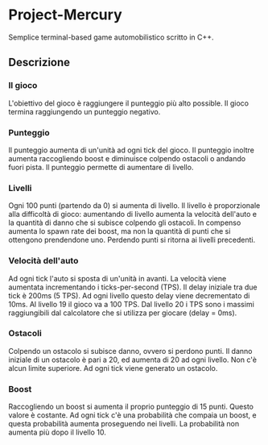 # Project-Mercury
Semplice terminal-based game automobilistico scritto in C++.

## Descrizione

### Il gioco
L'obiettivo del gioco è raggiungere il punteggio più alto possible.
Il gioco termina raggiungendo un punteggio negativo.

### Punteggio
Il punteggio aumenta di un'unità ad ogni tick del gioco.
Il punteggio inoltre aumenta raccogliendo boost e diminuisce colpendo ostacoli o andando fuori pista.
Il punteggio permette di aumentare di livello.

### Livelli
Ogni 100 punti (partendo da 0) si aumenta di livello.
Il livello è proporzionale alla difficoltà di gioco: aumentando di livello aumenta la velocità dell'auto e la quantità di danno che si subisce colpendo gli ostacoli. 
In compenso aumenta lo spawn rate dei boost, ma non la quantità di punti che si ottengono prendendone uno.
Perdendo punti si ritorna ai livelli precedenti.

### Velocità dell'auto
Ad ogni tick l'auto si sposta di un'unità in avanti.
La velocità viene aumentata incrementando i ticks-per-second (TPS). 
Il delay iniziale tra due tick è 200ms (5 TPS).
Ad ogni livello questo delay viene decrementato di 10ms. Al livello 19 il gioco va a 100 TPS.
Dal livello 20 i TPS sono i massimi raggiungibili dal calcolatore che si utilizza per giocare (delay = 0ms).

### Ostacoli
Colpendo un ostacolo si subisce danno, ovvero si perdono punti.
Il danno iniziale di un ostacolo è pari a 20, ed aumenta di 20 ad ogni livello. Non c'è alcun limite superiore.
Ad ogni tick viene generato un ostacolo.

### Boost
Raccogliendo un boost si aumenta il proprio punteggio di 15 punti. Questo valore è costante.
Ad ogni tick c'è una probabilità che compaia un boost, e questa probabilità aumenta proseguendo nei livelli.
La probabilità non aumenta più dopo il livello 10.